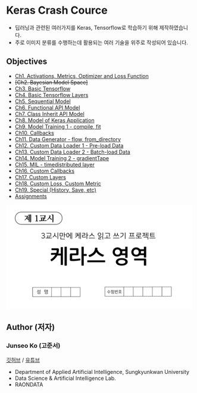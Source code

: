 # Keras Crash Cource
* 딥러닝과 관련된 여러가지를 Keras, Tensorflow로 학습하기 위해 제작하였습니다.
* 주로 이미지 분류를 수행하는데 활용되는 여러 기술을 위주로 작성되어 있습니다.

## Objectives
* [Ch1. Activations, Metrics, Optimizer and Loss Function](https://github.com/KorKite/study-keras-basic/blob/main/contents/ch1)
* ~~[Ch2. Bayesian Model Space]~~
* [Ch3. Basic Tensorflow](https://github.com/KorKite/study-keras-basic/tree/main/contents/ch3)
* [Ch4. Basic Tensorflow Layers](https://github.com/KorKite/study-keras-basic/tree/main/contents/ch4)
* [Ch5. Sequential Model](https://github.com/KorKite/study-keras-basic/tree/main/contents/ch5)
* [Ch6. Functional API Model](https://github.com/KorKite/study-keras-basic/tree/main/contents/ch6)
* [Ch7. Class Inherit API Model](https://github.com/KorKite/study-keras-basic/tree/main/contents/ch7)
* [Ch8. Model of Keras Application](https://github.com/KorKite/study-keras-basic/tree/main/contents/ch8)
* [Ch9. Model Training 1 - compile, fit](https://github.com/KorKite/study-keras-basic/tree/main/contents/ch9)
* [Ch10. Callbacks](https://github.com/KorKite/study-keras-basic/tree/main/contents/ch10)
* [Ch11. Data Generator - flow, from_directory](https://github.com/KorKite/study-keras-basic/tree/main/contents/ch11)
* [Ch12. Custom Data Loader 1 - Pre-load Data](https://github.com/KorKite/study-keras-basic/tree/main/contents/ch12)
* [Ch13. Custom Data Loader 2 - Batch-load Data](https://github.com/KorKite/study-keras-basic/tree/main/contents/ch13)
* [Ch14. Model Training 2 - gradientTape](https://github.com/KorKite/study-keras-basic/tree/main/contents/ch14)
* [Ch15. MIL - timedistributed layer](https://github.com/KorKite/study-keras-basic/tree/main/contents/ch15)
* [Ch16. Custom Callbacks](https://github.com/KorKite/study-keras-basic/tree/main/contents/ch16)
* [Ch17. Custom Layers](https://github.com/KorKite/study-keras-basic/tree/main/contents/ch17)
* [Ch18. Custom Loss, Custom Metric](https://github.com/KorKite/study-keras-basic/tree/main/contents/ch18)
* [Ch19. Special (History, Save, etc)](https://github.com/KorKite/study-keras-basic/tree/main/contents/ch19)
* [Assignments](https://github.com/KorKite/study-keras-basic/blob/main/contents/assignment.md)
<img src="figures/thumnail.png" width=500>


## Author (저자)
### Junseo Ko (고준서)
[깃허브](https://github.com/KorKite) / [유튜브](https://www.youtube.com/channel/UCCaunu3Cv09ZCDxU13Gx3Hg)
* Department of Applied Artificial Intelligence, Sungkyunkwan University
* Data Science & Artificial Intelligence Lab.
* RAONDATA



